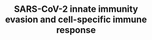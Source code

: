 ---
annotations:
- id: PW:0000013
  parent: disease pathway
  type: Pathway Ontology
  value: disease pathway
- id: DOID:2945
  parent: disease by infectious agent
  type: Disease Ontology
  value: severe acute respiratory syndrome
- id: PW:0000023
  parent: regulatory pathway
  type: Pathway Ontology
  value: immune response pathway
- id: DOID:0080600
  parent: disease by infectious agent
  type: Disease Ontology
  value: COVID-19
authors:
- AlinRus
- Egonw
- Nuraytalih
- Mkutmon
- MaintBot
- Fehrhart
- Eweitz
- NhungP
citedin:
- link: PMC9130749
  title: 'The Biological Interaction of SARS-CoV-2 Infection and Osteoporosis: A Preliminary
    Study (2022)'
- link: PMC8821526
  title: Identification of Robust Protein Associations With COVID-19 Disease Based
    on Five Clinical Studies (2022)
- link: PMC9646470
  title: Clinical improvement of DM1 patients reflected by reversal of disease-induced
    gene expression in blood (2022)
communities:
- COVID19
description: SARS-CoV-2 Innate immunity evasion mechanisms and cell-specific immune
  responses; Metabolic overview over ATII cells infection
last-edited: 2021-11-29
ndex: 037a670d-8b75-11eb-9e72-0ac135e8bacf
organisms:
- Homo sapiens
redirect_from:
- /index.php/Pathway:WP5039
- /instance/WP5039
- /instance/WP5039_rr124653
revision: r124653
schema-jsonld:
- '@context': https://schema.org/
  '@id': https://wikipathways.github.io/pathways/WP5039.html
  '@type': Dataset
  creator:
    '@type': Organization
    name: WikiPathways
  description: SARS-CoV-2 Innate immunity evasion mechanisms and cell-specific immune
    responses; Metabolic overview over ATII cells infection
  keywords:
  - ACE2
  - AP-1
  - BSG
  - CASP8
  - CCL2
  - CCL3
  - CCL4
  - CCL5
  - CD16
  - CSF2
  - CXCL1
  - CXCL10
  - CXCL11
  - CXCL12
  - CXCL13
  - CXCL17
  - CXCL2
  - CXCL3
  - CXCL4
  - CXCL5
  - CXCL6
  - CXCL7
  - CXCL8
  - CXCL9
  - CXCR2
  - DDX58
  - FADD
  - HAVCR2
  - HDAC2
  - IFIT2
  - IFITM1
  - IFN-I
  - IFN-III
  - IFNAR1
  - IFNAR2
  - IFNB1
  - IL-10
  - IL-6
  - IL-6R
  - IRF3
  - IRF7
  - Interferon gamma-1b
  - JAK1
  - KIR
  - LAG3
  - LARP1
  - LGP2
  - M
  - MAVS
  - MDA5
  - MX1
  - N
  - NFKB
  - NKG2A
  - NUP98
  - P300
  - P53
  - RAE1
  - RIPK1
  - S1
  - SMAD3
  - STAT1
  - STAT2
  - TANK
  - TBK1
  - TFAP2A
  - TGFB1
  - TLR7
  - TNF
  - TRADD
  - TRAF2
  - TRAF3
  - TRAF5
  - TRAF6
  - TRIM25
  - nsp10
  - nsp12
  - nsp13
  - nsp15
  - nsp4
  - nsp5
  - orf3a
  - orf3b
  - orf6
  - orf9b
  license: CC0
  name: SARS-CoV-2 innate immunity evasion and cell-specific immune response
seo: CreativeWork
title: SARS-CoV-2 innate immunity evasion and cell-specific immune response
wpid: WP5039
---